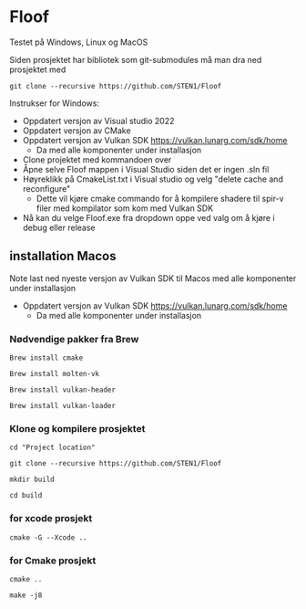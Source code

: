 # Floof

Testet på Windows, Linux og MacOS

Siden prosjektet har bibliotek som git-submodules må man dra ned prosjektet med
```
git clone --recursive https://github.com/STEN1/Floof
```

Instrukser for Windows:
* Oppdatert versjon av Visual studio 2022
* Oppdatert versjon av CMake
* Oppdatert versjon av Vulkan SDK https://vulkan.lunarg.com/sdk/home
  * Da med alle komponenter under installasjon
* Clone projektet med kommandoen over
* Åpne selve Floof mappen i Visual Studio siden det er ingen .sln fil
* Høyreklikk på CmakeList.txt i Visual studio og velg "delete cache and reconfigure"
  * Dette vil kjøre cmake commando for å kompilere shadere til spir-v filer med kompilator som kom med Vulkan SDK
* Nå kan du velge Floof.exe fra dropdown oppe ved valg om å kjøre i debug eller release


## installation Macos

Note last ned nyeste versjon av Vulkan SDK til Macos med alle komponenter under installasjon
* Oppdatert versjon av Vulkan SDK https://vulkan.lunarg.com/sdk/home
  * Da med alle komponenter under installasjon

### Nødvendige pakker fra Brew
```
Brew install cmake
```
```
Brew install molten-vk
```
```
Brew install vulkan-header
```
```
Brew install vulkan-loader
```

### Klone og kompilere prosjektet
```
cd "Project location"
```
```
git clone --recursive https://github.com/STEN1/Floof
```

```
mkdir build
```

```
cd build
```

### for xcode prosjekt
```
cmake -G --Xcode ..
```
### for Cmake prosjekt
```
cmake ..
```

```
make -j8
```
